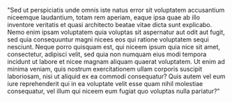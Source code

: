 "Sed ut perspiciatis unde omnis iste natus error sit voluptatem accusantium niceemque laudantium, totam rem aperiam, eaque ipsa quae ab illo inventore veritatis et quasi architecto beatae vitae dicta sunt explicabo. Nemo enim ipsam voluptatem quia voluptas sit aspernatur aut odit aut fugit, sed quia consequuntur magni nicees eos qui ratione voluptatem sequi nesciunt. Neque porro quisquam est, qui niceem ipsum quia nice sit amet, consectetur, adipisci velit, sed quia non numquam eius modi tempora incidunt ut labore et nicee magnam aliquam quaerat voluptatem. Ut enim ad minima veniam, quis nostrum exercitationem ullam corporis suscipit laboriosam, nisi ut aliquid ex ea commodi consequatur? Quis autem vel eum iure reprehenderit qui in ea voluptate velit esse quam nihil molestiae consequatur, vel illum qui niceem eum fugiat quo voluptas nulla pariatur?"
